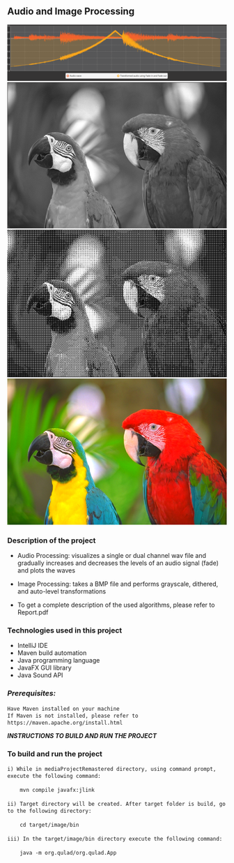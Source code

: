 ## Audio and Image Processing 
![Alt text](/images/wav_visualization.png "Wav Visualization")
![Alt text](/images/processed_images/parrotsBlackAndWhite.png "Black And White Example")
![Alt text](/images/processed_images/parrotsDithered.png "Dithering Example")
![Alt text](/images/processed_images/parrots_auto_leveled.png "Auto Level Example")

### Description of the project 
* Audio Processing: visualizes a single or dual channel wav file and gradually increases and decreases the levels of an audio signal (fade) and plots the waves

* Image Processing: takes a BMP file and performs grayscale, dithered, and auto-level transformations

* To get a complete description of the used algorithms, please refer to Report.pdf 

### Technologies used in this project
* IntelliJ IDE
* Maven build automation
* Java programming language
* JavaFX GUI library
* Java Sound API

### ***Prerequisites:***

    Have Maven installed on your machine
    If Maven is not installed, please refer to https://maven.apache.org/install.html
 ***INSTRUCTIONS TO BUILD AND RUN THE PROJECT***

### To build and run the project 
    i) While in mediaProjectRemastered directory, using command prompt, execute the following command:
        
        mvn compile javafx:jlink
   
    ii) Target directory will be created. After target folder is build, go to the following directory:
        
        cd target/image/bin
    
    iii) In the target/image/bin directory execute the following command:
        
        java -m org.qulad/org.qulad.App

